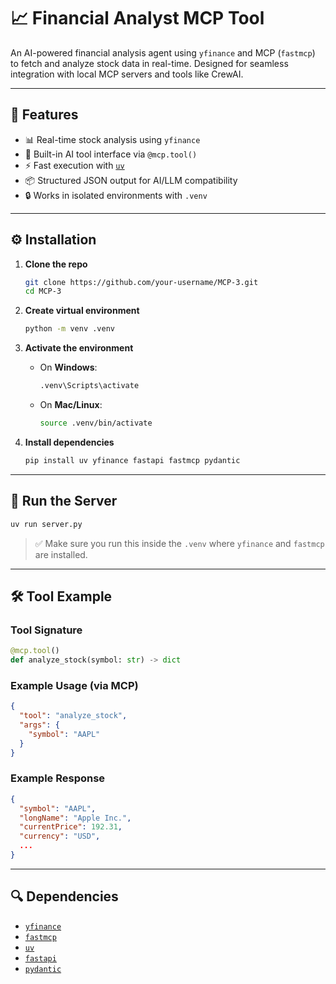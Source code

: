 # 📈 Financial Analyst MCP Tool

An AI-powered financial analysis agent using `yfinance` and MCP (`fastmcp`) to fetch and analyze stock data in real-time. Designed for seamless integration with local MCP servers and tools like CrewAI.

---

## 🚀 Features

- 📊 Real-time stock analysis using `yfinance`
- 🧠 Built-in AI tool interface via `@mcp.tool()`
- ⚡ Fast execution with [`uv`](https://github.com/astral-sh/uv)
- 📦 Structured JSON output for AI/LLM compatibility
- 🔒 Works in isolated environments with `.venv`

---

## ⚙️ Installation

1. **Clone the repo**
   ```bash
   git clone https://github.com/your-username/MCP-3.git
   cd MCP-3
   ```

2. **Create virtual environment**
   ```bash
   python -m venv .venv
   ```

3. **Activate the environment**
   - On **Windows**:
     ```bash
     .venv\Scripts\activate
     ```
   - On **Mac/Linux**:
     ```bash
     source .venv/bin/activate
     ```

4. **Install dependencies**
   ```bash
   pip install uv yfinance fastapi fastmcp pydantic
   ```

---

## 🧪 Run the Server

```bash
uv run server.py
```

> ✅ Make sure you run this inside the `.venv` where `yfinance` and `fastmcp` are installed.

---

## 🛠️ Tool Example

### Tool Signature

```python
@mcp.tool()
def analyze_stock(symbol: str) -> dict
```

### Example Usage (via MCP)

```json
{
  "tool": "analyze_stock",
  "args": {
    "symbol": "AAPL"
  }
}
```

### Example Response

```json
{
  "symbol": "AAPL",
  "longName": "Apple Inc.",
  "currentPrice": 192.31,
  "currency": "USD",
  ...
}
```

---

## 🔍 Dependencies

- [`yfinance`](https://pypi.org/project/yfinance/)
- [`fastmcp`](https://pypi.org/project/fastmcp/)
- [`uv`](https://github.com/astral-sh/uv)
- [`fastapi`](https://fastapi.tiangolo.com/)
- [`pydantic`](https://docs.pydantic.dev/)

